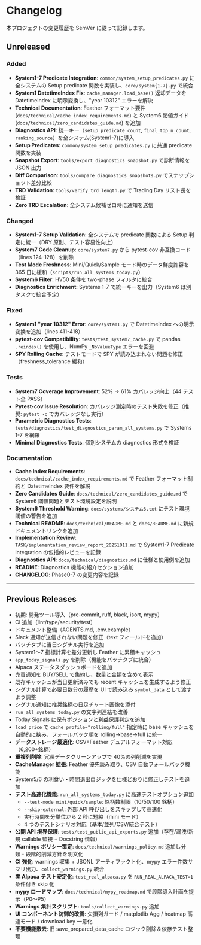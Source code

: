 # Changelog

本プロジェクトの変更履歴を SemVer に従って記録します。

## Unreleased

### Added

- **System1-7 Predicate Integration**: `common/system_setup_predicates.py` に全システムの Setup predicate 関数を実装し、`core/system{1-7}.py` で統合
- **System1 DatetimeIndex Fix**: `cache_manager.load_base()` 返却データを DatetimeIndex に明示変換し、"year 10312" エラーを解決
- **Technical Documentation**: Feather フォーマット要件 (`docs/technical/cache_index_requirements.md`) と System6 閾値ガイド (`docs/technical/zero_candidates_guide.md`) を追加
- **Diagnostics API**: 統一キー（`setup_predicate_count`, `final_top_n_count`, `ranking_source`）を全システム(System1-7)に導入
- **Setup Predicates**: `common/system_setup_predicates.py` に共通 predicate 関数を実装
- **Snapshot Export**: `tools/export_diagnostics_snapshot.py` で診断情報を JSON 出力
- **Diff Comparison**: `tools/compare_diagnostics_snapshots.py` でスナップショット差分比較
- **TRD Validation**: `tools/verify_trd_length.py` で Trading Day リスト長を検証
- **Zero TRD Escalation**: 全システム候補ゼロ時に通知を送信

### Changed

- **System1-7 Setup Validation**: 全システムで predicate 関数による Setup 判定に統一（DRY 原則、テスト容易性向上）
- **System7 Code Cleanup**: `core/system7.py` から pytest-cov 非互換コード（lines 124-128）を削除
- **Test Mode Freshness**: Mini/Quick/Sample モード時のデータ鮮度許容を 365 日に緩和（`scripts/run_all_systems_today.py`）
- **System6 Filter**: HV50 条件を two-phase フィルタに統合
- **Diagnostics Enrichment**: Systems 1-7 で統一キーを出力（System6 は別タスクで統合予定）

### Fixed

- **System1 "year 10312" Error**: `core/system1.py` で DatetimeIndex への明示変換を追加（lines 411-418）
- **pytest-cov Compatibility**: `tests/test_system7_cache.py` で pandas `.reindex()` を使用し、NumPy `_NoValueType` エラーを回避
- **SPY Rolling Cache**: テストモードで SPY が読み込まれない問題を修正（freshness_tolerance 緩和）

### Tests

- **System7 Coverage Improvement**: 52% → 61% カバレッジ向上（44 テスト全 PASS）
- **Pytest-cov Issue Resolution**: カバレッジ測定時のテスト失敗を修正（推奨: `pytest -q` でカバレッジなし実行）
- **Parametric Diagnostics Tests**: `tests/diagnostics/test_diagnostics_param_all_systems.py` で Systems 1-7 を網羅
- **Minimal Diagnostics Tests**: 個別システムの diagnostics 形式を検証

### Documentation

- **Cache Index Requirements**: `docs/technical/cache_index_requirements.md` で Feather フォーマット制約と DatetimeIndex 要件を解説
- **Zero Candidates Guide**: `docs/technical/zero_candidates_guide.md` で System6 閾値問題とテスト環境設定を説明
- **System6 Threshold Warning**: `docs/systems/システム6.txt` にテスト環境閾値の警告を追加
- **Technical README**: `docs/technical/README.md` と `docs/README.md` に新規ドキュメントリンクを追加
- **Implementation Review**: `TASK/implementation_review_report_20251011.md` で System1-7 Predicate Integration の包括的レビューを記録
- **Diagnostics API**: `docs/technical/diagnostics.md` に仕様と使用例を追加
- **README**: Diagnostics 機能の紹介セクション追加
- **CHANGELOG**: Phase0-7 の変更内容を記録

---

## Previous Releases

- 初期: 開発ツール導入（pre-commit, ruff, black, isort, mypy）
- CI 追加（lint/type/security/test）
- ドキュメント整備（AGENTS.md, .env.example）
- Slack 通知が送信されない問題を修正（text フィールドを追加）
- バッチタブに当日シグナル実行を追加
- System1〜7 指標計算を差分更新し Feather に累積キャッシュ
- `app_today_signals.py` を削除（機能をバッチタブに統合）
- Alpaca ステータスダッシュボードを追加
- 売買通知を BUY/SELL で集約し、数量と金額を含めて表示
- 既存キャッシュが当日更新済みでも recent キャッシュを生成するよう修正
- シグナル計算で必要日数分の履歴を UI で読み込み `symbol_data` として渡すよう調整
- シグナル通知に推奨銘柄の日足チャート画像を添付
- `run_all_systems_today.py` の文字列連結を改善
- Today Signals に保有ポジションと利益保護判定を追加
- `load_price` で `cache_profile="rolling/full"` 指定時に base キャッシュを自動的に挟み、フォールバック順を rolling→base→full に統一
- **データストレージ最適化**: CSV+Feather デュアルフォーマット対応（6,200+銘柄）
- **重複列削除**: 冗長データクリーンアップで 40%の列削減を実現
- **CacheManager 拡張**: Feather 優先読み取り、CSV 自動フォールバック機能
- System5/6 の利食い・時間退出ロジックを仕様どおりに修正しテストを追加
- **テスト高速化機能**: `run_all_systems_today.py` に高速テストオプション追加
  - `--test-mode mini/quick/sample`: 銘柄数制限（10/50/100 銘柄）
  - `--skip-external`: 外部 API 呼び出しをスキップして高速化
  - 実行時間を分単位から 2 秒に短縮（mini モード）
  - 4 つのテストシナリオ対応（基本/並列/CSV/統合テスト）
- **公開 API 境界保護**: `tests/test_public_api_exports.py` 追加（存在/漏洩/新規 callable 監視 + Docstring 情報）
- **Warnings ポリシー策定**: `docs/technical/warnings_policy.md` 追加し分類・段階的削減方針を明文化
- **CI 強化**: warnings 収集 + JSONL アーティファクト化、mypy エラー件数サマリ出力、`collect_warnings.py` 統合
- **実 Alpaca テスト安定化**: `test_real_alpaca.py` を `RUN_REAL_ALPACA_TEST=1` 条件付き skip 化
- **mypy ロードマップ**: `docs/technical/mypy_roadmap.md` で段階導入計画を提示（P0〜P5）
- **Warnings 集計スクリプト**: `tools/collect_warnings.py` 追加
- **UI コンポーネント防御的改善**: 欠損列ガード / matplotlib Agg / heatmap 高速モード / download key 一意化
- **不要機能撤去**: 旧 save_prepared_data_cache ロジック削除＆依存テスト整理
